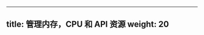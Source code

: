 <!--
---
title: Manage Memory, CPU, and API Resources
weight: 20
---
-->

---
title: 管理内存，CPU 和 API 资源
weight: 20
---